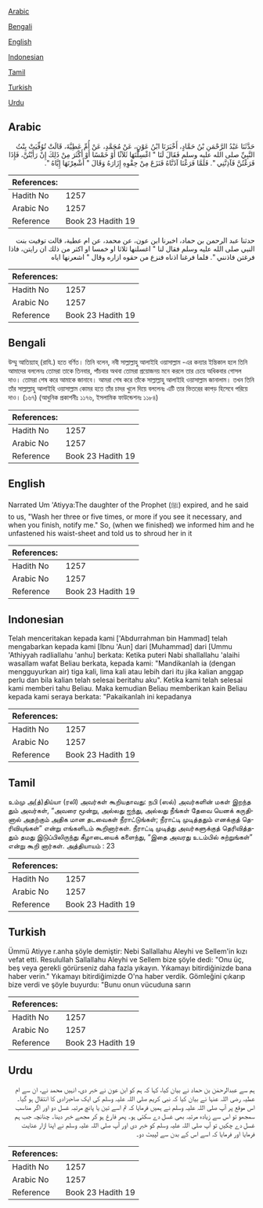 [Arabic](#arabic)

[Bengali](#bengali)

[English](#english)

[Indonesian](#indonesian)

[Tamil](#tamil)

[Turkish](#turkish)

[Urdu](#urdu)

## Arabic


<div dir="rtl" lang="ar" style={{fontSize:'larger',backgroundColor:'#f8f9fa',padding:20}}>
حَدَّثَنَا عَبْدُ الرَّحْمَنِ بْنُ حَمَّادٍ، أَخْبَرَنَا ابْنُ عَوْنٍ، عَنْ مُحَمَّدٍ، عَنْ أُمِّ عَطِيَّةَ، قَالَتْ تُوُفِّيَتْ بِنْتُ النَّبِيِّ صلى الله عليه وسلم فَقَالَ لَنَا ‏"‏ اغْسِلْنَهَا ثَلاَثًا أَوْ خَمْسًا أَوْ أَكْثَرَ مِنْ ذَلِكَ إِنْ رَأَيْتُنَّ، فَإِذَا فَرَغْتُنَّ فَآذِنَّنِي ‏"‏‏.‏ فَلَمَّا فَرَغْنَا آذَنَّاهُ فَنَزَعَ مِنْ حِقْوِهِ إِزَارَهُ وَقَالَ ‏"‏ أَشْعِرْنَهَا إِيَّاهُ ‏"‏‏.‏
</div>
<div style={{backgroundColor:'#f8f9fa',padding:20, marginBottom: 10}}><table> <thead> <tr> <th>References:</th> <th></th> </tr> </thead> <tbody><tr><td>Hadith No</td><td>1257</td></tr><tr><td>Arabic No</td><td>1257</td></tr><tr><td>Reference</td><td>Book 23 Hadith 19</td></tr></tbody></table></div>


<div dir="rtl" lang="ar" style={{fontSize:'larger',backgroundColor:'#f8f9fa',padding:20}}>
حدثنا عبد الرحمن بن حماد، اخبرنا ابن عون، عن محمد، عن ام عطية، قالت توفيت بنت النبي صلى الله عليه وسلم فقال لنا " اغسلنها ثلاثا او خمسا او اكثر من ذلك ان رايتن، فاذا فرغتن فاذنني ". فلما فرغنا اذناه فنزع من حقوه ازاره وقال " اشعرنها اياه
</div>
<div style={{backgroundColor:'#f8f9fa',padding:20, marginBottom: 10}}><table> <thead> <tr> <th>References:</th> <th></th> </tr> </thead> <tbody><tr><td>Hadith No</td><td>1257</td></tr><tr><td>Arabic No</td><td>1257</td></tr><tr><td>Reference</td><td>Book 23 Hadith 19</td></tr></tbody></table></div>

## Bengali


<div dir="ltr" lang="bn" style={{fontSize:'larger',backgroundColor:'#f8f9fa',padding:20}}>
উম্মু আতিয়্যাহ্ (রাযি.) হতে বর্ণিত। তিনি বলেন, নবী সাল্লাল্লাহু আলাইহি ওয়াসাল্লাম -এর কন্যার ইন্তিকাল হলে তিনি আমাদের বললেনঃ তোমরা তাকে তিনবার, পাঁচবার অথবা তোমরা প্রয়োজনয় মনে করলে তার চেয়ে অধিকবার গোসল দাও। তোমরা শেষ করে আমাকে জানাবে। আমরা শেষ করে তাঁকে সাল্লাল্লাহু আলাইহি ওয়াসাল্লাম জানালাম। তখন তিনি তাঁর সাল্লাল্লাহু আলাইহি ওয়াসাল্লাম কোমর হতে তাঁর চাদর খুলে দিয়ে বললেনঃ এটি তার ভিতরের কাপড় হিসেবে পরিয়ে দাও। (১৬৭) (আধুনিক প্রকাশনীঃ ১১৭৬, ইসলামিক ফাউন্ডেশনঃ ১১৮৪)
</div>
<div style={{backgroundColor:'#f8f9fa',padding:20, marginBottom: 10}}><table> <thead> <tr> <th>References:</th> <th></th> </tr> </thead> <tbody><tr><td>Hadith No</td><td>1257</td></tr><tr><td>Arabic No</td><td>1257</td></tr><tr><td>Reference</td><td>Book 23 Hadith 19</td></tr></tbody></table></div>

## English


<div dir="ltr" lang="en" style={{fontSize:'larger',backgroundColor:'#f8f9fa',padding:20}}>
Narrated Um 'Atiyya:The daughter of the Prophet (ﷺ) expired, and he said to us, "Wash her three or five times, or more if you see it necessary, and when you finish, notify me." So, (when we finished) we informed him and he unfastened his waist-sheet and told us to shroud her in it
</div>
<div style={{backgroundColor:'#f8f9fa',padding:20, marginBottom: 10}}><table> <thead> <tr> <th>References:</th> <th></th> </tr> </thead> <tbody><tr><td>Hadith No</td><td>1257</td></tr><tr><td>Arabic No</td><td>1257</td></tr><tr><td>Reference</td><td>Book 23 Hadith 19</td></tr></tbody></table></div>

## Indonesian


<div dir="ltr" lang="id" style={{fontSize:'larger',backgroundColor:'#f8f9fa',padding:20}}>
Telah menceritakan kepada kami ['Abdurrahman bin Hammad] telah mengabarkan kepada kami [Ibnu 'Aun] dari [Muhammad] dari [Ummu 'Athiyyah radliallahu 'anhu] berkata: Ketika puteri Nabi shallallahu 'alaihi wasallam wafat Beliau berkata, kepada kami: "Mandikanlah ia (dengan mengguyurkan air) tiga kali, lima kali atau lebih dari itu jika kalian anggap perlu dan bila kalian telah selesai beritahu aku". Ketika kami telah selesai kami memberi tahu Beliau. Maka kemudian Beliau memberikan kain Beliau kepada kami seraya berkata: "Pakaikanlah ini kepadanya
</div>
<div style={{backgroundColor:'#f8f9fa',padding:20, marginBottom: 10}}><table> <thead> <tr> <th>References:</th> <th></th> </tr> </thead> <tbody><tr><td>Hadith No</td><td>1257</td></tr><tr><td>Arabic No</td><td>1257</td></tr><tr><td>Reference</td><td>Book 23 Hadith 19</td></tr></tbody></table></div>

## Tamil


<div dir="ltr" lang="ta" style={{fontSize:'larger',backgroundColor:'#f8f9fa',padding:20}}>
உம்மு அ(த்)திய்யா (ரலி) அவர்கள் கூறியதாவது: நபி (ஸல்) அவர்களின் மகள் இறந்த தும் அவர்கள், “அவரை மூன்று, அல்லது ஐந்து, அல்லது நீங்கள் தேவை யெனக் கருதினால் அதற்கும் அதிக மான தடவைகள் நீராட்டுங்கள்; நீராட்டி முடித்ததும் எனக்குத் தெரிவியுங்கள்” என்று எங்களிடம் கூறினார்கள். நீராட்டி முடித்து அவர்களுக்குத் தெரிவித்ததும் தமது இடுப்பிலிருந்து கீழாடையைக் களைந்து, “இதை அவரது உடம்பில் சுற்றுங்கள்” என்று கூறி னார்கள். அத்தியாயம் : 23
</div>
<div style={{backgroundColor:'#f8f9fa',padding:20, marginBottom: 10}}><table> <thead> <tr> <th>References:</th> <th></th> </tr> </thead> <tbody><tr><td>Hadith No</td><td>1257</td></tr><tr><td>Arabic No</td><td>1257</td></tr><tr><td>Reference</td><td>Book 23 Hadith 19</td></tr></tbody></table></div>

## Turkish


<div dir="ltr" lang="tr" style={{fontSize:'larger',backgroundColor:'#f8f9fa',padding:20}}>
Ümmü Atiyye r.anha şöyle demiştir: Nebi Sallallahu Aleyhi ve Sellem'in kızı vefat etti. Resulullah Sallallahu Aleyhi ve Sellem bize şöyle dedi: "Onu üç, beş veya gerekli görürseniz daha fazla yıkayın. Yıkamayı bitirdiğinizde bana haber verin." Yıkamayı bitirdiğimizde O'na haber verdik. Gömleğini çıkarıp bize verdi ve şöyle buyurdu: "Bunu onun vücuduna sarın
</div>
<div style={{backgroundColor:'#f8f9fa',padding:20, marginBottom: 10}}><table> <thead> <tr> <th>References:</th> <th></th> </tr> </thead> <tbody><tr><td>Hadith No</td><td>1257</td></tr><tr><td>Arabic No</td><td>1257</td></tr><tr><td>Reference</td><td>Book 23 Hadith 19</td></tr></tbody></table></div>

## Urdu


<div dir="rtl" lang="ur" style={{fontSize:'larger',backgroundColor:'#f8f9fa',padding:20}}>
ہم سے عبدالرحمٰن بن حماد نے بیان کیا، کہا کہ ہم کو ابن عون نے خبر دی، انہیں محمد نے، ان سے ام عطیہ رضی اللہ عنہا نے بیان کیا کہ نبی کریم صلی اللہ علیہ وسلم کی ایک صاحبزادی کا انتقال ہو گیا۔ اس موقع پر آپ صلی اللہ علیہ وسلم نے ہمیں فرمایا کہ تم اسے تین یا پانچ مرتبہ غسل دو اور اگر مناسب سمجھو تو اس سے زیادہ مرتبہ بھی غسل دے سکتی ہو۔ پھر فارغ ہو کر مجھے خبر دینا۔ چنانچہ جب ہم غسل دے چکیں تو آپ صلی اللہ علیہ وسلم کو خبر دی اور آپ صلی اللہ علیہ وسلم نے اپنا ازار عنایت فرمایا اور فرمایا کہ اسے اس کے بدن سے لپیٹ دو۔
</div>
<div style={{backgroundColor:'#f8f9fa',padding:20, marginBottom: 10}}><table> <thead> <tr> <th>References:</th> <th></th> </tr> </thead> <tbody><tr><td>Hadith No</td><td>1257</td></tr><tr><td>Arabic No</td><td>1257</td></tr><tr><td>Reference</td><td>Book 23 Hadith 19</td></tr></tbody></table></div>